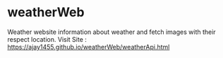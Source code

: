 # weatherWeb
Weather website information about weather and fetch images with their respect location.
Visit Site : https://ajay1455.github.io/weatherWeb/weatherApi.html
